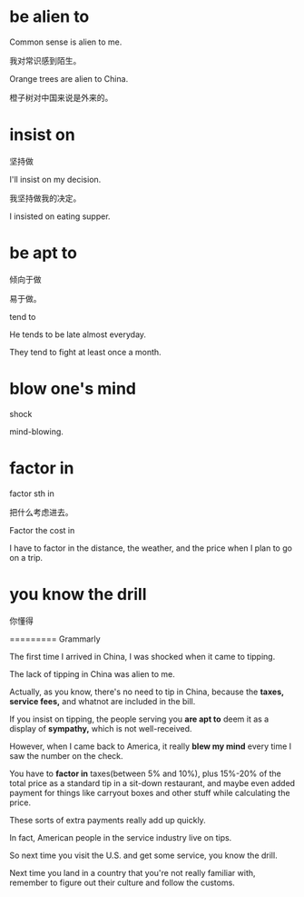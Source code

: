 # be alien to 

Common sense is alien to me.

我对常识感到陌生。

Orange trees are alien to China.

橙子树对中国来说是外来的。

# insist on

坚持做

I'll insist on my decision.

我坚持做我的决定。

I insisted on eating supper.

# be apt to

倾向于做

易于做。

tend to 

He tends to be late almost everyday.

They tend to fight at least once a month.

# blow one's mind

shock

mind-blowing.

# factor in

factor sth in 

把什么考虑进去。

Factor the cost in

 I have to factor in the distance, the weather, and the price when I plan to go on a trip.

# you know the drill

你懂得

 



========= Grammarly

The first time I arrived in China, I was shocked when it came to tipping.

The lack of tipping in China was alien to me.

Actually, as you know, there's no need to tip in China, because the **taxes, service fees,** and whatnot are included in the bill.

If you insist on tipping, the people serving you **are apt to** deem it as a display of **sympathy,** which is not well-received.

However, when I came back to America, it really **blew my mind** every time I saw the number on the check.

You have to **factor in** taxes(between 5% and 10%), plus 15%-20% of the total price as a standard tip in a sit-down restaurant, and maybe even added payment for things like carryout boxes and other stuff while calculating the price.

 These sorts of extra payments really add up quickly.

In fact, American people in the service industry live on tips.

So next time you visit the U.S. and get some service, you know the drill.

Next time you land in a country that you're not really familiar with, remember to figure out their culture and follow the customs.

